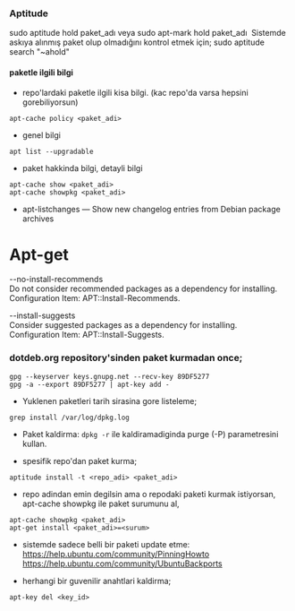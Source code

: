 ### Aptitude
sudo aptitude hold paket_adı veya sudo apt-mark hold paket_adı 
Sistemde askıya alınmış paket olup olmadığını kontrol etmek için;
sudo aptitude search "~ahold"

#### paketle ilgili bilgi
* repo'lardaki paketle ilgili kisa bilgi. (kac repo'da varsa hepsini
  gorebiliyorsun)
```
apt-cache policy <paket_adi>
```
* genel bilgi
```
apt list --upgradable
```
* paket hakkinda bilgi, detayli bilgi
```
apt-cache show <paket_adi>
apt-cache showpkg <paket_adi>
```

* apt-listchanges — Show new changelog entries from Debian package archives 

# Apt-get
--no-install-recommends  
Do not consider recommended packages as a dependency for installing.   
Configuration Item: APT::Install-Recommends.  

--install-suggests  
Consider suggested packages as a dependency for installing.            
Configuration Item: APT::Install-Suggests. 

### dotdeb.org repository'sinden paket kurmadan once;
```
gpg --keyserver keys.gnupg.net --recv-key 89DF5277
gpg -a --export 89DF5277 | apt-key add - 
```
* Yuklenen paketleri tarih sirasina gore listeleme;
```
grep install /var/log/dpkg.log
```
* Paket kaldirma: `dpkg -r` ile  kaldiramadiginda purge (-P) parametresini kullan.

* spesifik repo'dan paket kurma;
```
aptitude install -t <repo_adi> <paket_adi>
```

* repo adindan emin degilsin ama o repodaki paketi kurmak istiyorsan, apt-cache
  showpkg ile paket surumunu al,
```
apt-cache showpkg <paket_adi>
apt-get install <paket_adi>=<surum>
```

* sistemde sadece belli bir paketi update etme:
https://help.ubuntu.com/community/PinningHowto
https://help.ubuntu.com/community/UbuntuBackports

* herhangi bir guvenilir anahtlari kaldirma;
```
apt-key del <key_id>
```
